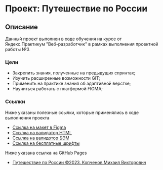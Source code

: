 # Проект: Путешествие по России

## Описание

Данный проект выполнен в ходе обучения на курсе от Яндекс.Практикум "Веб-разработчик" в рамках выполнения проектной работы №3.

### Цели
* Закрепить знания, полученные на предыдущих спринтах;
* Изучить расширенные возможности GIT;
* Применить на практике знания об адаптивной верстке;
* Научиться работать с платформой FIGMA;

### Ссылки

Ниже указаны полезные ссылки, которые применялись в ходе выполнения проекта

* [Ссылка на макет в Figma](https://www.figma.com/file/5S2WSbEFL6awjVWJ0NWL8Q/Sprint-3_-Russia-_-desktop-mobile?node-id=28503%3A0)
* [Ссылка на валидатор HTML](https://validator.w3.org/nu/)
* [Ссылка на валидотор БЭМ](https://nglazov.github.io/bem-validator-page/)
* [Ссылка на бесплатные шрифты](https://fonts.google.com/?query=Inter)

Ниже указана ссылка на GitHub Pages

* [Путешествие по России ©2023. Копченов Михаил Викторович](https://michaelkopchenov.github.io/russian-travel/)
